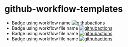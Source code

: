 # github-workflow-templates

- Badge using workflow name [![githubactions](https://github.com/kyhau/github-workflow-templates/workflows/test-badge-1/badge.svg)](https://github.com/kyhau/github-workflow-templates/actions/workflows/test-badge-1.yaml)
- Badge using workflow file name [![githubactions](https://github.com/kyhau/github-workflow-templates/workflows/test-badge-1.yaml/badge.svg)](https://github.com/kyhau/github-workflow-templates/actions/workflows/test-badge-1.yaml)
- Badge using workflow file name [![githubactions](https://github.com/kyhau/github-workflow-templates/workflows/test-badge-2.yaml/badge.svg)](https://github.com/kyhau/github-workflow-templates/actions/workflows/test-badge-2.yaml)
- Badge using workflow file name [![githubactions](https://github.com/kyhau/github-workflow-templates/workflows/test-badge-3.yaml/badge.svg)](https://github.com/kyhau/github-workflow-templates/actions/workflows/test-badge-3.yaml)
